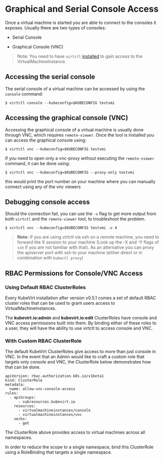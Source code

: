Graphical and Serial Console Access
===================================

Once a virtual machine is started you are able to connect to the
consoles it exposes. Usually there are two types of consoles:

-   Serial Console

-   Graphical Console (VNC)

> Note: You need to have `virtctl`
> [installed](/installation/?id=client-side-virtctl-deployment) to gain
> access to the VirtualMachineInstance.

Accessing the serial console
----------------------------

The serial console of a virtual machine can be accessed by using the
`console` command:

    $ virtctl console --kubeconfig=$KUBECONFIG testvmi

Accessing the graphical console (VNC)
-------------------------------------

Accessing the graphical console of a virtual machine is usually done
through VNC, which requires `remote-viewer`. Once the tool is installed
you can access the graphical console using:

    $ virtctl vnc --kubeconfig=$KUBECONFIG testvmi

If you need to open only a vnc-proxy without executing the `remote-viewer` command, it can be done using:

    $ virtctl vnc --kubeconfig=$KUBECONFIG --proxy-only testvmi

this would print the port number on your machine where you can manually connect using any of the vnc viewers


Debugging console access
------------------------

Should the connection fail, you can use the `-v` flag to get more output
from both `virtctl` and the `remote-viewer` tool, to troubleshoot the
problem.

    $ virtctl vnc --kubeconfig=$KUBECONFIG testvmi -v 4

> **Note:** If you are using virtctl via ssh on a remote machine, you
> need to forward the X session to your machine (Look up the -X and -Y
> flags of `ssh` if you are not familiar with that). As an alternative
> you can proxy the apiserver port with ssh to your machine (either
> direct or in combination with `kubectl proxy`)

RBAC Permissions for Console/VNC Access
---------------------------------------

### Using Default RBAC ClusterRoles

Every KubeVirt installation after version v0.5.1 comes a set of default
RBAC cluster roles that can be used to grant users access to
VirtualMachineInstances.

The **kubevirt.io:admin** and **kubevirt.io:edit** ClusterRoles have
console and VNC access permissions built into them. By binding either of
these roles to a user, they will have the ability to use virtctl to
access console and VNC.

### With Custom RBAC ClusterRole

The default KubeVirt ClusterRoles give access to more than just console
in VNC. In the event that an Admin would like to craft a custom role
that targets only console and VNC, the ClusterRole below demonstrates
how that can be done.

    apiVersion: rbac.authorization.k8s.io/v1beta1
    kind: ClusterRole
    metadata:
      name: allow-vnc-console-access
    rules:
      - apiGroups:
          - subresources.kubevirt.io
        resources:
          - virtualmachineinstances/console
          - virtualmachineinstances/vnc
        verbs:
          - get

The ClusterRole above provides access to virtual machines across all
namespaces.

In order to reduce the scope to a single namespace, bind this
ClusterRole using a RoleBinding that targets a single namespace.
